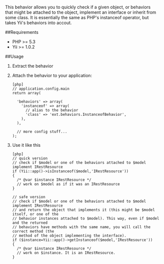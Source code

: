 This behavior allows you to quickly check if a given object, or behaviors that might be attached to the object, implement an interface or inherit from some class. It is essentially the same as PHP's instanceof operator, but takes Yii's behaviors into accout.

##Requirements

 - PHP >= 5.3
 - Yii >= 1.0.2

##Usage

1.  Extract the behavior
2.  Attach the behavior to your application:

    ~~~
    [php]
    // application.config.main
    return array(
   
      'behaviors' => array(
        'instanceof' => array(
          // alias to the behavior
          'class' => 'ext.behaviors.InstanceofBehavior',
        ),
      ),

      // more config stuff...
    );
    ~~~

3.  Use it like this

    ~~~
    [php]
    // quick version
    // check if $model or one of the behaviors attached to $model implement IRestResource
    if (Yii::app()->isInstanceof($model,'IRestResource'))
    {
      /* @var $instance IRestResource */
      // work on $model as if it was an IRestResource
    }

    // safe version
    // check if $model or one of the behaviors attached to $model implement IRestResource
    // and return the object that implements it (this might be $model itself, or one of the
    // behavior instances attached to $model). This way, even if $model and the returned
    // behaviors have methods with the same name, you will call the correct method (the
    // method of the object implementing the interface).
    if ($instance=Yii::app()->getInstanceof($model,'IRestResource'))
    {
      /* @var $instance IRestResource */
      // work on $instance. It is an IRestResource.
    }
    ~~~
